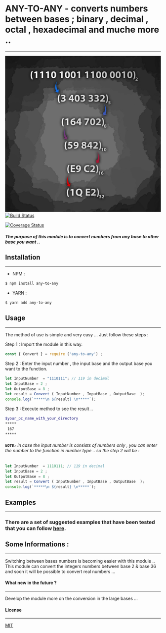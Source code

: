 # ANY-TO-ANY - converts numbers between bases ; binary , decimal , octal , hexadecimal and muche more ..  
---
![imed-jaberi](logo.jpg) 
[![Build Status](https://travis-ci.org/3imed-jaberi/any-to-any.svg?branch=master)](https://travis-ci.org/3imed-jaberi/any-to-any)

[![Coverage Status](https://coveralls.io/repos/github/3imed-jaberi/any-to-any/badge.svg?branch=master)](https://coveralls.io/github/3imed-jaberi/any-to-any?branch=master)

##### The purpose of this module is to convert numbers from any base to other base you want ..


## Installation 
---

- NPM :
```bash
$ npm install any-to-any
```

- YARN :
```bash
$ yarn add any-to-any
```


## Usage 
---
 The method of use is simple and very easy ... Just follow these steps :

Step 1 : Import the module in this way.

```javascript
const { Convert } = require ('any-to-any') ;
```

Step 2 : Enter the input number  , the input base and the output base you want to the function.

```javascript
let InputNumber  = "1110111"; // 119 in decimal
let InputBase = 2 ;
let OutputBase = 8 ;
let result = Convert ( InputNumber , InputBase , OutputBase  );
console.log(`*****\n ${result} \n*****`);
```

Step 3 : Execute method to see the result ..

```bash
$your_pc_name_with_your_directory
*****
 167
*****
```

###### **`NOTE:`** in case the input number is consists of numbers only , you can enter the number to the function in number type .. so the step 2 will be :

```javascript
let InputNumber  = 1110111; // 119 in decimal
let InputBase = 2 ;
let OutputBase = 8 ;
let result = Convert ( InputNumber , InputBase , OutputBase  ); 
console.log(`*****\n ${result} \n*****`);
```


## Examples
----
### There are a set of suggested examples that have been tested that you can follow [here](https://github.com/3imed-jaberi/any-to-any/blob/master/test/test.spec.ts).


## Some Informations :
---
Switching between bases numbers is becoming easier with this module .. 
This module can convert the integers numbers between base 2 & base 36 and soon it will be possible to convert real numbers ... 


#### What new in the future ? 
---
 Develop the module more on the conversion in the large bases ...


#### License
---
[MIT](/LICENSE)
